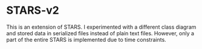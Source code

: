 # STARS-v2

This is an extension of STARS. I experimented with a different class diagram and stored data in serialized files instead of plain text files. However, only a part of the entire STARS is implemented due to time constraints.